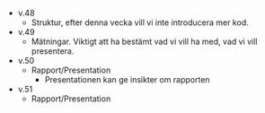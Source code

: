 - v.48
	- Struktur, efter denna vecka vill vi inte introducera mer kod.
- v.49
	- Mätningar. Viktigt att ha bestämt vad vi vill ha med, vad vi vill presentera.
- v.50
	- Rapport/Presentation
		- Presentationen kan ge insikter om rapporten
- v.51
	- Rapport/Presentation
